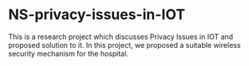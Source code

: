 # NS-privacy-issues-in-IOT
This is a research project which discusses Privacy Issues in IOT and proposed solution to it. In this project, we proposed a suitable wireless security mechanism for the hospital.
